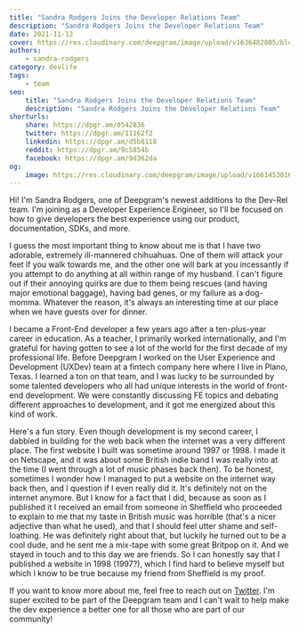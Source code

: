 ```yaml
---
title: "Sandra Rodgers Joins the Developer Relations Team"
description: "Sandra Rodgers Joins the Developer Relations Team"
date: 2021-11-12
cover: https://res.cloudinary.com/deepgram/image/upload/v1636482805/blog/2021/11/meet-sandra-rodgers/dog-computer-cover.jpg
authors:
    - sandra-rodgers
category: devlife
tags:
    - team
seo:
    title: "Sandra Rodgers Joins the Developer Relations Team"
    description: "Sandra Rodgers Joins the Developer Relations Team"
shorturls:
    share: https://dpgr.am/0542836
    twitter: https://dpgr.am/11162f2
    linkedin: https://dpgr.am/d5b8118
    reddit: https://dpgr.am/9c5854b
    facebook: https://dpgr.am/9d362da
og:
    image: https://res.cloudinary.com/deepgram/image/upload/v1661453816/blog/meet-sandra-rodgers/ograph.png
---
```


Hi! I'm Sandra Rodgers, one of Deepgram's newest additions to the Dev-Rel team. I'm joining as a Developer Experience Engineer, so I'll be focused on how to give developers the best experience using our product, documentation, SDKs, and more.

I guess the most important thing to know about me is that I have two adorable, extremely ill-mannered chihuahuas. One of them will attack your feet if you walk towards me, and the other one will bark at you incessantly if you attempt to do anything at all within range of my husband. I can't figure out if their annoying quirks are due to them being rescues (and having major emotional baggage), having bad genes, or my failure as a dog-momma. Whatever the reason, it's always an interesting time at our place when we have guests over for dinner.

I became a Front-End developer a few years ago after a ten-plus-year career in education. As a teacher, I primarily worked internationally, and I'm grateful for having gotten to see a lot of the world for the first decade of my professional life. Before Deepgram I worked on the User Experience and Development (UXDev) team at a fintech company here where I live in Plano, Texas. I learned a ton on that team, and I was lucky to be surrounded by some talented developers who all had unique interests in the world of front-end development. We were constantly discussing FE topics and debating different approaches to development, and it got me energized about this kind of work.

Here's a fun story. Even though development is my second career, I dabbled in building for the web back when the internet was a very different place. The first website I built was sometime around 1997 or 1998. I made it on Netscape, and it was about some British indie band I was really into at the time (I went through a lot of music phases back then). To be honest, sometimes I wonder how I managed to put a website on the internet way back then, and I question if I even really did it. It's definitely not on the internet anymore. But I know for a fact that I did, because as soon as I published it I received an email from someone in Sheffield who proceeded to explain to me that my taste in British music was horrible (that's a nicer adjective than what he used), and that I should feel utter shame and self-loathing. He was definitely right about that, but luckily he turned out to be a cool dude, and he sent me a mix-tape with some great Britpop on it. And we stayed in touch and to this day we are friends. So I can honestly say that I published a website in 1998 (1997?), which I find hard to believe myself but which I know to be true because my friend from Sheffield is my proof.

If you want to know more about me, feel free to reach out on [Twitter](https://twitter.com/sandra_rodgers_). I'm super excited to be part of the Deepgram team and I can't wait to help make the dev experience a better one for all those who are part of our community!

        
